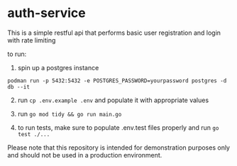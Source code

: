 # auth-service
This is a simple restful api that performs basic user registration and login with rate limiting

to run: 
1. spin up a postgres instance

`podman run -p 5432:5432 -e POSTGRES_PASSWORD=yourpassword postgres -d db --it`

2. run `cp .env.example .env` and populate it with appropriate values
3. run `go mod tidy && go run main.go`

4. to run tests, make sure to populate .env.test files properly and run 
`go test ./...`

Please note that this repository is intended for demonstration purposes only and should not be used in a production environment.
